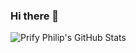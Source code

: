 ### Hi there 👋

<!--
**vytkuklys/vytkuklys** is a ✨ _special_ ✨ repository because its `README.md` (this file) appears on your GitHub profile.

Here are some ideas to get you started:

- 🔭 I’m currently working on ...
- 🌱 I’m currently learning ...
- 👯 I’m looking to collaborate on ...
- 🤔 I’m looking for help with ...
- 💬 Ask me about ...
- 📫 How to reach me: ...
- 😄 Pronouns: ...
- ⚡ Fun fact: ...
-->

![Prify Philip's GitHub Stats](https://github-readme-stats.vercel.app/api?username=vytkuklys&hide=["stars"]&show_icons=true)

